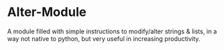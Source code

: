 # Alter-Module
A module filled with simple instructions to modify/alter strings &amp; lists, in a way not native to python, but very useful in increasing productivity.
